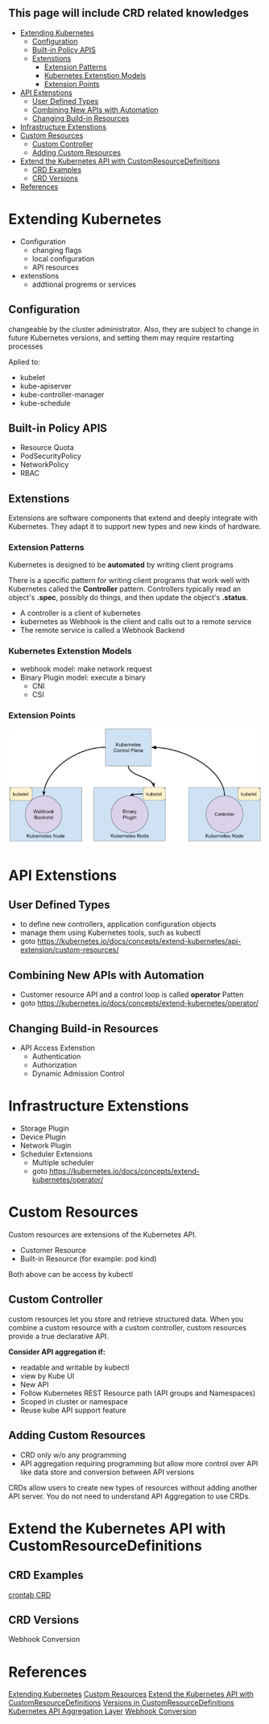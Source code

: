 This page will include CRD related knowledges
---

- [Extending Kubernetes](#extending-kubernetes)
  - [Configuration](#configuration)
  - [Built-in Policy APIS](#built-in-policy-apis)
  - [Extenstions](#extenstions)
    - [Extension Patterns](#extension-patterns)
    - [Kubernetes Extenstion Models](#kubernetes-extenstion-models)
    - [Extension Points](#extension-points)
- [API Extenstions](#api-extenstions)
  - [User Defined Types](#user-defined-types)
  - [Combining New APIs with Automation](#combining-new-apis-with-automation)
  - [Changing Build-in Resources](#changing-build-in-resources)
- [Infrastructure Extenstions](#infrastructure-extenstions)
- [Custom Resources](#custom-resources)
  - [Custom Controller](#custom-controller)
  - [Adding Custom Resources](#adding-custom-resources)
- [Extend the Kubernetes API with CustomResourceDefinitions](#extend-the-kubernetes-api-with-customresourcedefinitions)
  - [CRD Examples](#crd-examples)
  - [CRD Versions](#crd-versions)
- [References](#references)

# Extending Kubernetes
* Configuration
  * changing flags
  * local configuration
  * API resources
* extenstions
  * addtional progrems or services

## Configuration
changeable by the cluster administrator. Also, they are subject to change in future Kubernetes versions, and setting them may require restarting processes

Aplied to:
* kubelet
* kube-apiserver
* kube-controller-manager
* kube-schedule

## Built-in Policy APIS
* Resource Quota
* PodSecurityPolicy
* NetworkPolicy
* RBAC

## Extenstions
Extensions are software components that extend and deeply integrate with Kubernetes. They adapt it to support new types and new kinds of hardware.

### Extension Patterns
Kubernetes is designed to be **automated** by writing client programs

There is a specific pattern for writing client programs that work well with Kubernetes called the **Controller** pattern. Controllers typically read an object's **.spec**, possibly do things, and then update the object's **.status**.

* A controller is a client of kubernetes
* kubernetes as Webhook is the client and calls out to a remote service
* The remote service is called a Webhook Backend 

### Kubernetes Extenstion Models
* webhook model: make network request
* Binary Plugin model: execute a binary
  * CNI
  * CSI

### Extension Points
![Interact with Kubernets Control Plane](../pics/control-plane.png)

# API Extenstions
## User Defined Types
* to define new controllers, application configuration objects
* manage them using Kubernetes tools, such as kubectl
* goto https://kubernetes.io/docs/concepts/extend-kubernetes/api-extension/custom-resources/

## Combining New APIs with Automation
* Customer resource API and a control loop is called **operator** Patten
* goto https://kubernetes.io/docs/concepts/extend-kubernetes/operator/

## Changing Build-in Resources
* API Access Extenstion
  * Authentication
  * Authorization
  * Dynamic Admission Control

# Infrastructure Extenstions
* Storage Plugin
* Device Plugin
* Network Plugin
* Scheduler Extensions
  * Multiple scheduler
  * goto https://kubernetes.io/docs/concepts/extend-kubernetes/operator/
  
# Custom Resources
Custom resources are extensions of the Kubernetes API.

* Customer Resource
* Built-in Resource (for example: pod kind)

Both above can be access by kubectl

## Custom Controller
custom resources let you store and retrieve structured data. When you combine a custom resource with a custom controller, custom resources provide a true declarative API.

**Consider API aggregation if:**
* readable and writable by kubectl
* view by Kube UI
* New API
* Follow Kubernetes REST Resource path (API groups and Namespaces)
* Scoped in cluster or namespace
* Reuse kube API support feature

## Adding Custom Resources
* CRD only w/o any programming
* API aggregation requiring programming but allow more control over API like data store and conversion between API versions

CRDs allow users to create new types of resources without adding another API server. You do not need to understand API Aggregation to use CRDs.

# Extend the Kubernetes API with CustomResourceDefinitions
## CRD Examples
[crontab CRD](../src/crontabs-crd.yaml)

## CRD Versions
Webhook Conversion



# References
[Extending Kubernetes](https://kubernetes.io/docs/concepts/extend-kubernetes/)
[Custom Resources](https://kubernetes.io/docs/concepts/extend-kubernetes/api-extension/custom-resources/)
[Extend the Kubernetes API with CustomResourceDefinitions](https://kubernetes.io/docs/tasks/extend-kubernetes/custom-resources/custom-resource-definitions/)
[Versions in CustomResourceDefinitions](https://kubernetes.io/docs/tasks/extend-kubernetes/custom-resources/custom-resource-definition-versioning/)
[Kubernetes API Aggregation Layer](https://kubernetes.io/docs/concepts/extend-kubernetes/api-extension/apiserver-aggregation/)
[Webhook Conversion](https://kubernetes.io/docs/tasks/extend-kubernetes/custom-resources/custom-resource-definition-versioning/#webhook-conversion)